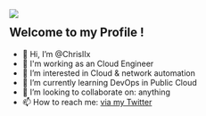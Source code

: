 <img src='https://i.pinimg.com/originals/28/94/3f/28943f1f65029b726520e0a202900d2c.gif' align='left'>

  
  
  
  
  
## Welcome to my Profile !

- 👋 Hi, I’m @ChrisIIx
- 🏫 I'm working as an Cloud Engineer
- 👀 I’m interested in Cloud & network automation
- 🌱 I’m currently learning DevOps in Public Cloud
- 💞️ I’m looking to collaborate on: anything
- 📫 How to reach me: [via my Twitter](https://twitter.com/Christogo_)

